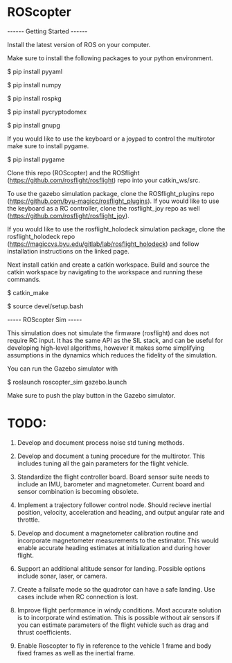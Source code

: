 ROScopter
=========

------ Getting Started ------

Install the latest version of ROS on your computer.

Make sure to install the following packages to your python environment.

$ pip install pyyaml

$ pip install numpy

$ pip install rospkg

$ pip install pycryptodomex

$ pip install gnupg

If you would like to use the keyboard or a joypad to control the multirotor make sure to install pygame.

$ pip install pygame

Clone this repo (ROScopter) and the ROSflight (https://github.com/rosflight/rosflight) repo into your catkin_ws/src.

To use the gazebo simulation package, clone the ROSflight_plugins repo (https://github.com/byu-magicc/rosflight_plugins). If you would like to use the keyboard as a RC controller, clone the rosflight_joy repo as well (https://github.com/rosflight/rosflight_joy).

If you would like to use the rosflight_holodeck simulation package, clone the rosflight_holodeck repo (https://magiccvs.byu.edu/gitlab/lab/rosflight_holodeck) and follow installation instructions on the linked page.

Next install catkin and create a catkin workspace. Build and source the catkin workspace by navigating to the workspace and running these commands.

$ catkin_make

$ source devel/setup.bash


----- ROScopter Sim -----

This simulation does not simulate the firmware (rosflight) and does not require RC input. It has the same API as the SIL stack, and can be useful for developing high-level algorithms, however it makes some simplifying assumptions in the dynamics which reduces the fidelity of the simulation.

You can run the Gazebo simulator with

$ roslaunch roscopter_sim gazebo.launch

Make sure to push the play button in the Gazebo simulator.


# TODO: #

1. Develop and document process noise std tuning methods.

2. Develop and document a tuning procedure for the multirotor. This includes tuning all the gain parameters for the flight vehicle.

3. Standardize the flight controller board. Board sensor suite needs to include an IMU, barometer and magnetometer. Current board and sensor combination is becoming obsolete.

4. Implement a trajectory follower control node. Should recieve inertial position, velocity, acceleration and heading, and output angular rate and throttle.

5. Develop and document a magnetometer calibration routine and incorporate magnetometer measurements to the estimator. This would enable accurate heading estimates at initialization and during hover flight.

6. Support an additional altitude sensor for landing. Possible options include sonar, laser, or camera.

7. Create a failsafe mode so the quadrotor can have a safe landing. Use cases include when RC connection is lost.

8. Improve flight performance in windy conditions. Most accurate solution is to incorporate wind estimation. This is possible without air sensors if you can estimate parameters of the flight vehicle such as drag and thrust coefficients.

9. Enable Roscopter to fly in reference to the vehicle 1 frame and body fixed frames as well as the inertial frame.
